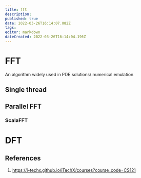 ```yaml
---
title: fft
description: 
published: true
date: 2022-03-26T16:14:07.082Z
tags: 
editor: markdown
dateCreated: 2022-03-26T16:14:04.196Z
---
```


# FFT
An algorithm widely used in PDE solutions/ numerical emulation.

## Single thread

## Parallel FFT
### ScalaFFT


# DFT

## References
1. https://i-techx.github.io/iTechX/courses?course_code=CS121